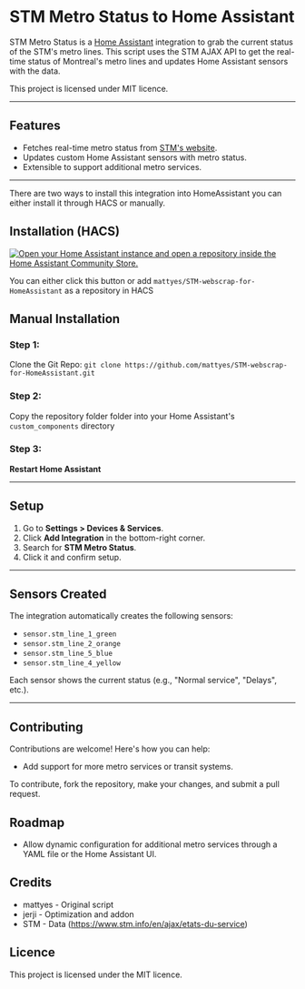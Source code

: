 # STM Metro Status to Home Assistant

STM Metro Status is a [Home Assistant](https://www.home-assistant.io/) integration to grab the current status of the STM's metro lines. This script uses the STM AJAX API to get the real-time status of Montreal's metro lines and updates Home Assistant sensors with the data.

This project is licensed under MIT licence.

---

## Features

- Fetches real-time metro status from [STM's website](https://www.stm.info/en/info/service-updates/metro).
- Updates custom Home Assistant sensors with metro status.
- Extensible to support additional metro services.

---

There are two ways to install this integration into HomeAssistant you can either install it through HACS or manually.
## Installation (HACS)

[![Open your Home Assistant instance and open a repository inside the Home Assistant Community Store.](https://my.home-assistant.io/badges/hacs_repository.svg)](https://my.home-assistant.io/redirect/hacs_repository/?owner=mattyes&repository=STM-webscrap-for-HomeAssistant)

You can either click this button or add `mattyes/STM-webscrap-for-HomeAssistant` as a repository in HACS

## Manual Installation

### Step 1:
Clone the Git Repo:
```git clone https://github.com/mattyes/STM-webscrap-for-HomeAssistant.git```

### Step 2:
Copy the repository folder folder into your Home Assistant's `custom_components` directory

### Step 3:
**Restart Home Assistant**

---

## Setup

1. Go to **Settings > Devices & Services**.
2. Click **Add Integration** in the bottom-right corner.
3. Search for **STM Metro Status**.
4. Click it and confirm setup.

---

## Sensors Created

The integration automatically creates the following sensors:

- `sensor.stm_line_1_green`
- `sensor.stm_line_2_orange`
- `sensor.stm_line_5_blue`
- `sensor.stm_line_4_yellow`

Each sensor shows the current status (e.g., "Normal service", "Delays", etc.).

---

## Contributing
Contributions are welcome! Here's how you can help:
- Add support for more metro services or transit systems.

To contribute, fork the repository, make your changes, and submit a pull request.

## Roadmap
- Allow dynamic configuration for additional metro services through a YAML file or the Home Assistant UI.

## Credits
- mattyes - Original script
- jerji - Optimization and addon
- STM - Data (https://www.stm.info/en/ajax/etats-du-service)

## Licence
This project is licensed under the MIT licence.